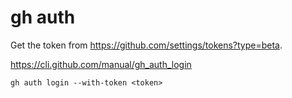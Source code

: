 # gh auth

Get the token from https://github.com/settings/tokens?type=beta.

https://cli.github.com/manual/gh_auth_login
```
gh auth login --with-token <token>
```

